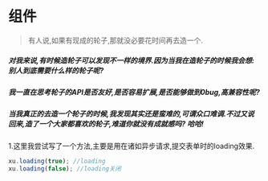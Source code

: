 <link rel="stylesheet" type="text/css" href="../assets/xui.css">
<script type="text/javascript" src="../assets/xui.js"></script>

# 组件

>有人说,如果有现成的轮子,那就没必要花时间再去造一个.

##### 对我来说,有时候造轮子可以发现不一样的境界.因为当我在造轮子的时候我会想:别人到底需要什么样的轮子呢?
##### 我一直在思考轮子的API是否友好,是否容易扩展,是否能够做到0bug,高兼容性呢?
##### 当我真正的去造一个轮子的时候,我发现其实还是蛮难的,可谓众口难调.不过又说回来,造了一个大家都喜欢的轮子,难道你就没有成就感吗? 哈哈!

1.这里我尝试写了一个方法,主要是用在诸如异步请求,提交表单时的loading效果.
```js
xu.loading(true); //loading
xu.loading(false); //loading关闭
```